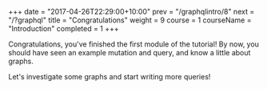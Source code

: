 +++
date = "2017-04-26T22:29:00+10:00"
prev = "/graphqlintro/8"
next = "/?graphql"
title = "Congratulations"
weight = 9
course = 1
courseName = "Introduction"
completed = 1
+++

Congratulations, you've finished the first module of the tutorial! By now, you
should have seen an example mutation and query, and know a little about graphs.

Let's investigate some graphs and start writing more queries!
